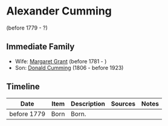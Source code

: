 ﻿---
layout: person
subject_key: i1900151
permalink: /people/i1900151
---

# Alexander Cumming
(before 1779 - ?)

## Immediate Family

* Wife: [Margaret Grant](./@39612304@-margaret-grant-b1781-d.md) (before 1781 - )
* Son: [Donald Cumming](./@45726416@-donald-cumming-b1806-d1923.md) (1806 - before 1923)

## Timeline

Date | Item | Description | Sources | Notes
---|---|---|---|---
before 1779 | Born | Born. |  | 

